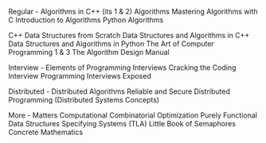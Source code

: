 Regular -
Algorithms in C++ (its 1 & 2)
Algorithms
Mastering Algorithms with C
Introduction to Algorithms
Python Algorithms

C++ Data Structures from Scratch
Data Structures and Algorithms in C++
Data Structures and Algorithms in Python
The Art of Computer Programming 1 & 3
The Algorithm Design Manual

Interview -
Elements of Programming Interviews
Cracking the Coding Interview
Programming Interviews Exposed

Distributed - 
Distributed Algorithms
Reliable and Secure Distributed Programming
(Distributed Systems Concepts)

More -
Matters Computational
Combinatorial Optimization
Purely Functional Data Structures
Specifying Systems (TLA)
Little Book of Semaphores
Concrete Mathematics